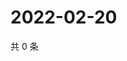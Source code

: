 # 2022-02-20

共 0 条

<!-- BEGIN WEIBO -->
<!-- 最后更新时间 Sun Feb 20 2022 12:14:47 GMT+0800 (China Standard Time) -->

<!-- END WEIBO -->
